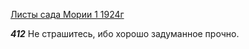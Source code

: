 
[Листы сада Мории 1 1924г](https://127.0.0.1:4002/agni/1924)

___412___
Не страшитесь, ибо хорошо задуманное прочно.   

